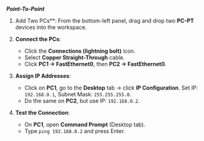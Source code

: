 ***Point-To-Point***

1. Add Two PCs**: From the bottom-left panel, drag and drop two **PC-PT** devices into the workspace.

2. **Connect the PCs**:

   * Click the **Connections (lightning bolt)** icon.
   * Select **Copper Straight-Through** cable.
   * Click **PC1 → FastEthernet0**, then **PC2 → FastEthernet0**.

3. **Assign IP Addresses**:

   * Click on **PC1**, go to the **Desktop** tab → click **IP Configuration**.
     Set IP: `192.168.0.1`, Subnet Mask: `255.255.255.0`.
   * Do the same on **PC2**, but use IP: `192.168.0.2`.

4. **Test the Connection**:

   * On **PC1**, open **Command Prompt** (Desktop tab).
   * Type `ping 192.168.0.2` and press Enter.
